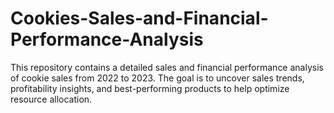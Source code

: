 # Cookies-Sales-and-Financial-Performance-Analysis
This repository contains a detailed sales and financial performance analysis of cookie sales from 2022 to 2023. The goal is to uncover sales trends, profitability insights, and best-performing products to help optimize resource allocation.
